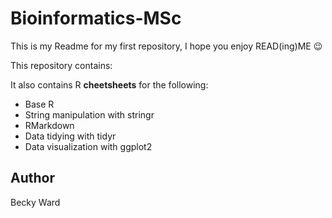 # Bioinformatics-MSc



This is my Readme for my first repository, I hope you enjoy READ(ing)ME :wink:

This repository contains:

It also contains R **cheetsheets** for the following:

* Base R
* String manipulation with stringr
* RMarkdown
* Data tidying with tidyr
* Data visualization with ggplot2

## Author

Becky Ward
